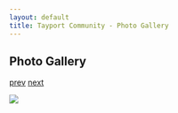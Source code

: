```yaml
---
layout: default
title: Tayport Community - Photo Gallery
---
```

## Photo Gallery

[prev](http://tayport.org.uk/photo/364) [next](http://tayport.org.uk/photo/366)

![ ](http://tayport.org.uk/media/365.jpg " ")

